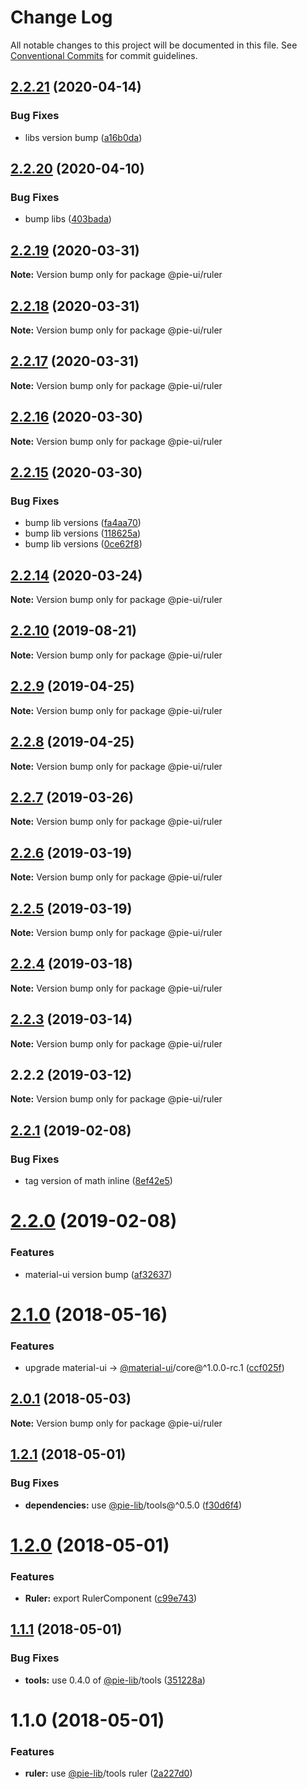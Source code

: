 # Change Log

All notable changes to this project will be documented in this file.
See [Conventional Commits](https://conventionalcommits.org) for commit guidelines.

## [2.2.21](https://github.com/pie-framework/pie-ui/compare/@pie-ui/ruler@2.2.20...@pie-ui/ruler@2.2.21) (2020-04-14)


### Bug Fixes

* libs version bump ([a16b0da](https://github.com/pie-framework/pie-ui/commit/a16b0da))





## [2.2.20](https://github.com/pie-framework/pie-ui/compare/@pie-ui/ruler@2.2.19...@pie-ui/ruler@2.2.20) (2020-04-10)


### Bug Fixes

* bump libs ([403bada](https://github.com/pie-framework/pie-ui/commit/403bada))





## [2.2.19](https://github.com/pie-framework/pie-ui/compare/@pie-ui/ruler@2.2.18...@pie-ui/ruler@2.2.19) (2020-03-31)

**Note:** Version bump only for package @pie-ui/ruler





## [2.2.18](https://github.com/pie-framework/pie-ui/compare/@pie-ui/ruler@2.2.17...@pie-ui/ruler@2.2.18) (2020-03-31)

**Note:** Version bump only for package @pie-ui/ruler





## [2.2.17](https://github.com/pie-framework/pie-ui/compare/@pie-ui/ruler@2.2.16...@pie-ui/ruler@2.2.17) (2020-03-31)

**Note:** Version bump only for package @pie-ui/ruler





## [2.2.16](https://github.com/pie-framework/pie-ui/compare/@pie-ui/ruler@2.2.15...@pie-ui/ruler@2.2.16) (2020-03-30)

**Note:** Version bump only for package @pie-ui/ruler





## [2.2.15](https://github.com/pie-framework/pie-ui/compare/@pie-ui/ruler@2.2.14...@pie-ui/ruler@2.2.15) (2020-03-30)


### Bug Fixes

* bump lib versions ([fa4aa70](https://github.com/pie-framework/pie-ui/commit/fa4aa70))
* bump lib versions ([118625a](https://github.com/pie-framework/pie-ui/commit/118625a))
* bump lib versions ([0ce62f8](https://github.com/pie-framework/pie-ui/commit/0ce62f8))





## [2.2.14](https://github.com/pie-framework/pie-ui/compare/@pie-ui/ruler@2.2.12...@pie-ui/ruler@2.2.14) (2020-03-24)

**Note:** Version bump only for package @pie-ui/ruler





## [2.2.10](https://github.com/pie-framework/pie-ui/compare/@pie-ui/ruler@2.2.9...@pie-ui/ruler@2.2.10) (2019-08-21)

**Note:** Version bump only for package @pie-ui/ruler





## [2.2.9](https://github.com/pie-framework/pie-ui/compare/@pie-ui/ruler@2.2.8...@pie-ui/ruler@2.2.9) (2019-04-25)

**Note:** Version bump only for package @pie-ui/ruler





## [2.2.8](https://github.com/pie-framework/pie-ui/compare/@pie-ui/ruler@2.2.7...@pie-ui/ruler@2.2.8) (2019-04-25)

**Note:** Version bump only for package @pie-ui/ruler





## [2.2.7](https://github.com/pie-framework/pie-ui/compare/@pie-ui/ruler@2.2.6...@pie-ui/ruler@2.2.7) (2019-03-26)

**Note:** Version bump only for package @pie-ui/ruler





## [2.2.6](https://github.com/pie-framework/pie-ui/compare/@pie-ui/ruler@2.2.5...@pie-ui/ruler@2.2.6) (2019-03-19)

**Note:** Version bump only for package @pie-ui/ruler





## [2.2.5](https://github.com/pie-framework/pie-ui/compare/@pie-ui/ruler@2.2.4...@pie-ui/ruler@2.2.5) (2019-03-19)

**Note:** Version bump only for package @pie-ui/ruler





## [2.2.4](https://github.com/pie-framework/pie-ui/compare/@pie-ui/ruler@2.2.3...@pie-ui/ruler@2.2.4) (2019-03-18)

**Note:** Version bump only for package @pie-ui/ruler





## [2.2.3](https://github.com/pie-framework/pie-ui/compare/@pie-ui/ruler@2.2.2...@pie-ui/ruler@2.2.3) (2019-03-14)

**Note:** Version bump only for package @pie-ui/ruler





## 2.2.2 (2019-03-12)

**Note:** Version bump only for package @pie-ui/ruler





## [2.2.1](https://github.com/pie-framework/pie-ui/compare/@pie-ui/ruler@2.2.0...@pie-ui/ruler@2.2.1) (2019-02-08)


### Bug Fixes

* tag version of math inline ([8ef42e5](https://github.com/pie-framework/pie-ui/commit/8ef42e5))





# [2.2.0](https://github.com/pie-framework/pie-ui/compare/@pie-ui/ruler@2.1.0...@pie-ui/ruler@2.2.0) (2019-02-08)


### Features

* material-ui version bump ([af32637](https://github.com/pie-framework/pie-ui/commit/af32637))





<a name="2.1.0"></a>
# [2.1.0](https://github.com/pie-framework/pie-ui/compare/@pie-ui/ruler@2.0.1...@pie-ui/ruler@2.1.0) (2018-05-16)


### Features

* upgrade material-ui -> [@material-ui](https://github.com/material-ui)/core@^1.0.0-rc.1 ([ccf025f](https://github.com/pie-framework/pie-ui/commit/ccf025f))




<a name="2.0.1"></a>
## [2.0.1](https://github.com/pie-framework/pie-ui/compare/@pie-ui/ruler@2.0.0...@pie-ui/ruler@2.0.1) (2018-05-03)




**Note:** Version bump only for package @pie-ui/ruler

<a name="1.2.1"></a>
## [1.2.1](https://github.com/pie-framework/pie-ui/compare/@pie-ui/ruler@1.2.0...@pie-ui/ruler@1.2.1) (2018-05-01)


### Bug Fixes

* **dependencies:** use [@pie-lib](https://github.com/pie-lib)/tools@^0.5.0 ([f30d6f4](https://github.com/pie-framework/pie-ui/commit/f30d6f4))




<a name="1.2.0"></a>
# [1.2.0](https://github.com/pie-framework/pie-ui/compare/@pie-ui/ruler@1.1.1...@pie-ui/ruler@1.2.0) (2018-05-01)


### Features

* **Ruler:** export RulerComponent ([c99e743](https://github.com/pie-framework/pie-ui/commit/c99e743))




<a name="1.1.1"></a>
## [1.1.1](https://github.com/pie-framework/pie-ui/compare/@pie-ui/ruler@1.1.0...@pie-ui/ruler@1.1.1) (2018-05-01)


### Bug Fixes

* **tools:** use 0.4.0 of [@pie-lib](https://github.com/pie-lib)/tools ([351228a](https://github.com/pie-framework/pie-ui/commit/351228a))




<a name="1.1.0"></a>
# 1.1.0 (2018-05-01)


### Features

* **ruler:** use [@pie-lib](https://github.com/pie-lib)/tools ruler ([2a227d0](https://github.com/pie-framework/pie-ui/commit/2a227d0))
